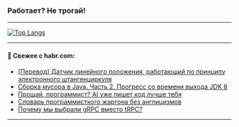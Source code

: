 ### Работает? Не трогай!

---
<!--
#### 🛠️ Technical stack:

![Java](https://img.shields.io/badge/Java-informational?logo=Oracle&style=flat&logoColor=white&color=FF4500)
![Kotlin](https://img.shields.io/badge/Kotlin-informational?logo=Kotlin&style=flat&logoColor=white&color=774D97)
![TS](https://img.shields.io/badge/TypeScript-informational?logo=typeScript&style=flat&logoColor=black&color=017acc)
![Python](https://img.shields.io/badge/Python-informational?logo=Python&style=flat&logoColor=black&color=ffdd54) <br>
![Spring](https://img.shields.io/badge/Spring-informational?logo=Spring&style=flat&logoColor=white&color=6DB33F) 
![SpringBoot](https://img.shields.io/badge/SpringBoot-informational?logo=SpringBoot&style=flat&logoColor=white&color=6DB33F)
![Nest](https://img.shields.io/badge/NestJS-informational?logo=NestJS&style=flat&logoColor=white&color=E0234E) 
![NodeJS](https://img.shields.io/badge/NodeJS-informational?logo=node.js&style=flat&logoColor=white&color=70A760)<br>
![PostgreSQL](https://img.shields.io/badge/PostgreSQL-informational?logo=PostgreSQL&style=flat&logoColor=white&color=DAA520)
![MongoDB](https://img.shields.io/badge/MongoDB-informational?logo=MongoDB&style=flat&logoColor=white&color=870000)
![Apache](https://img.shields.io/badge/Apache-informational?logo=apache&style=flat&logoColor=white&color=f74e28)

___ 
-->

<!--- #### 🛠️ : --->

[![Top Langs](https://github-readme-stats-82jvfl3w3-advtsettinggmailcoms-projects.vercel.app/api/top-langs/?username=zloylis&langs_count=10&hide_title=true&title_color=e6edf3&size_weight=0.5&count_weight=0.5&layout=compact&hide_progress=true&hide_border=true&theme=dracula)](https://github.com/zloylis)

<!---


####  :octocat:&nbsp;&nbsp; Статистика:

![GitHub stats](https://github-readme-stats-u2qms2cxw-advtsettinggmailcoms-projects.vercel.app/api?username=zloylis&show_icons=true&hide_border=true&theme=dracula&title_color=e6edf3&include_all_commits=true&count_private=true&hide_rank=false&hide_title=true&rank_icon=github)
-->
---

#### 💬 Свежее с habr.com:

<!-- BLOG-POST-LIST:START -->
- [[Перевод] Датчик линейного положения, работающий по принципу электронного штангенциркуля](https://habr.com/ru/companies/ruvds/articles/858240/?utm_source=habrahabr&utm_medium=rss&utm_campaign=858240)
- [Сборка мусора в Java. Часть 2. Прогресс со времени выхода JDK 8](https://habr.com/ru/companies/spring_aio/articles/858166/?utm_source=habrahabr&utm_medium=rss&utm_campaign=858166)
- [Прощай, программист? AI уже пишет код лучше тебя](https://habr.com/ru/articles/858268/?utm_source=habrahabr&utm_medium=rss&utm_campaign=858268)
- [Словарь программисткого жаргона без англицизмов](https://habr.com/ru/articles/858218/?utm_source=habrahabr&utm_medium=rss&utm_campaign=858218)
- [Почему мы выбрали gRPC вместо tRPC?](https://habr.com/ru/articles/858186/?utm_source=habrahabr&utm_medium=rss&utm_campaign=858186)
<!-- BLOG-POST-LIST:END -->

---
